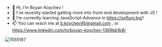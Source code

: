 - 👋 Hi, I’m Boyan Koychev !
- 👀 I've recently started getting more into front-end development with JS !
- 🌱 I’m currently learning JavaScript-Advance in https://softuni.bg/!
- 📫 You can reach me at b.koychev95@gmail.com , or https://www.linkedin.com/in/boyan-koychev-1369bb1b8/


<!---
BoyanK95/BoyanK95 is a ✨ special ✨ repository because its `README.md` (this file) appears on your GitHub profile.
You can click the Preview link to take a look at your changes.
--->
![1555167](https://user-images.githubusercontent.com/92653208/192174634-47440c6a-0a9b-4f80-a992-01380bc506e7.jpg)
